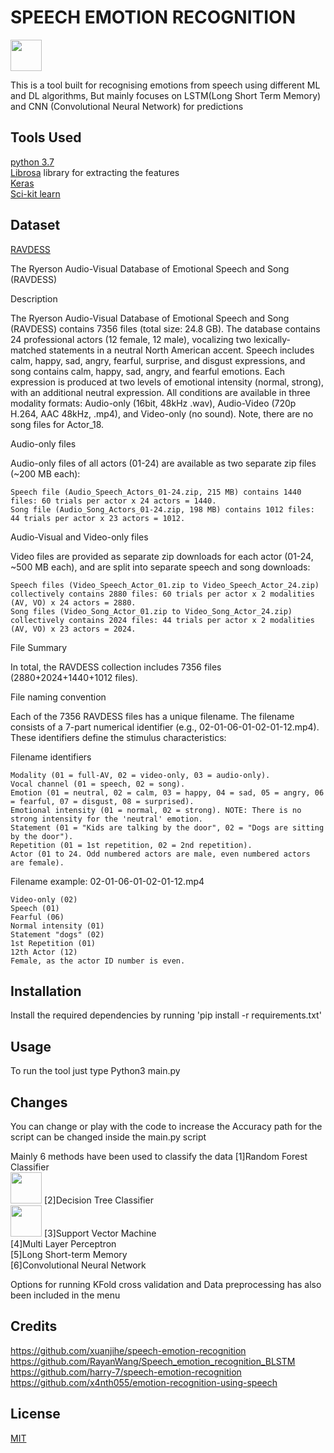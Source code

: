 # SPEECH EMOTION RECOGNITION
<img src="https://1.bp.blogspot.com/-HF-5nI48uo4/T7Lzpvc0KmI/AAAAAAAAAxs/zdFVTSHqFkE/s1600/python-logo.png" height=50 width =50></img>

This is a tool built for recognising emotions from speech using different ML and DL algorithms, But mainly focuses on LSTM(Long Short Term Memory) and CNN (Convolutional Neural Network) for predictions

## Tools Used

<a href="https://www.python.org/">python 3.7</a><br>
<a href="https://github.com/librosa/librosa">Librosa</a> library for extracting the features<br>
<a href="https://keras.io/">Keras</a><br>
<a href="https://scikit-learn.org/stable/index.html">Sci-kit learn</a><br>

## Dataset

<a href="https://zenodo.org/record/1188976">RAVDESS</a>

The Ryerson Audio-Visual Database of Emotional Speech and Song (RAVDESS)

Description

The Ryerson Audio-Visual Database of Emotional Speech and Song (RAVDESS) contains 7356 files (total size: 24.8 GB). The database contains 24 professional actors (12 female, 12 male), vocalizing two lexically-matched statements in a neutral North American accent. Speech includes calm, happy, sad, angry, fearful, surprise, and disgust expressions, and song contains calm, happy, sad, angry, and fearful emotions. Each expression is produced at two levels of emotional intensity (normal, strong), with an additional neutral expression. All conditions are available in three modality formats: Audio-only (16bit, 48kHz .wav), Audio-Video (720p H.264, AAC 48kHz, .mp4), and Video-only (no sound). Note, there are no song files for Actor_18.

Audio-only files

Audio-only files of all actors (01-24) are available as two separate zip files (~200 MB each):

    Speech file (Audio_Speech_Actors_01-24.zip, 215 MB) contains 1440 files: 60 trials per actor x 24 actors = 1440.
    Song file (Audio_Song_Actors_01-24.zip, 198 MB) contains 1012 files: 44 trials per actor x 23 actors = 1012.

Audio-Visual and Video-only files

Video files are provided as separate zip downloads for each actor (01-24, ~500 MB each), and are split into separate speech and song downloads:

    Speech files (Video_Speech_Actor_01.zip to Video_Speech_Actor_24.zip) collectively contains 2880 files: 60 trials per actor x 2 modalities (AV, VO) x 24 actors = 2880.
    Song files (Video_Song_Actor_01.zip to Video_Song_Actor_24.zip) collectively contains 2024 files: 44 trials per actor x 2 modalities (AV, VO) x 23 actors = 2024.

File Summary

In total, the RAVDESS collection includes 7356 files (2880+2024+1440+1012 files).

File naming convention

Each of the 7356 RAVDESS files has a unique filename. The filename consists of a 7-part numerical identifier (e.g., 02-01-06-01-02-01-12.mp4). These identifiers define the stimulus characteristics:

Filename identifiers

    Modality (01 = full-AV, 02 = video-only, 03 = audio-only).
    Vocal channel (01 = speech, 02 = song).
    Emotion (01 = neutral, 02 = calm, 03 = happy, 04 = sad, 05 = angry, 06 = fearful, 07 = disgust, 08 = surprised).
    Emotional intensity (01 = normal, 02 = strong). NOTE: There is no strong intensity for the 'neutral' emotion.
    Statement (01 = "Kids are talking by the door", 02 = "Dogs are sitting by the door").
    Repetition (01 = 1st repetition, 02 = 2nd repetition).
    Actor (01 to 24. Odd numbered actors are male, even numbered actors are female).

Filename example: 02-01-06-01-02-01-12.mp4

    Video-only (02)
    Speech (01)
    Fearful (06)
    Normal intensity (01)
    Statement "dogs" (02)
    1st Repetition (01)
    12th Actor (12)
    Female, as the actor ID number is even.

## Installation

Install the required dependencies by running 'pip install -r requirements.txt'

## Usage

To run the tool just type Python3 main.py

## Changes

You can change or play with the code to increase the Accuracy
path for the script can be changed inside the main.py script

Mainly 6 methods have been used to classify the data
[1]Random Forest Classifier<br><img src="https://d1rwhvwstyk9gu.cloudfront.net/2019/03/Random-Forest-Algorithm.jpg" height=50 width =50></img>
[2]Decision Tree Classifier<br><img src="https://www.all-ppt-templates.com/images/powerpoint-decision-tree-005.jpg" height=50 width =50></img>
[3]Support Vector Machine<br>
[4]Multi Layer Perceptron<br>
[5]Long Short-term Memory<br>
[6]Convolutional Neural Network<br>

Options for running KFold cross validation and Data preprocessing has also been included in the menu

## Credits

https://github.com/xuanjihe/speech-emotion-recognition<br>
https://github.com/RayanWang/Speech_emotion_recognition_BLSTM<br>
https://github.com/harry-7/speech-emotion-recognition<br>
https://github.com/x4nth055/emotion-recognition-using-speech<br>

## License

<a href="https://choosealicense.com/licenses/mit/">MIT</a>
